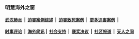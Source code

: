 
### 明慧海外之窗

####  [武汉肺炎](indexes/365.md?t=01161600) &nbsp;|&nbsp;  [迫害案例综述](indexes/328.md?t=01161600) &nbsp;|&nbsp; [迫害致死案例](indexes/277.md?t=01161600)  &nbsp;|&nbsp; [更多迫害案例](indexes/81.md?t=01161600)  &nbsp;|&nbsp; 
####  [时事评论](indexes/251.md?t=01161600) &nbsp;|&nbsp; [海外简讯](indexes/245.md?t=01161600)&nbsp;|&nbsp;  [社会支持](indexes/140.md?t=01161600) &nbsp;|&nbsp; [褒奖决议](indexes/282.md?t=01161600) &nbsp;|&nbsp; [社区报道](indexes/91.md?t=01161600)  &nbsp;|&nbsp; [天人之间](indexes/78.md?t=01161600) 

